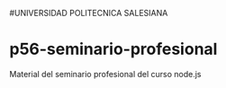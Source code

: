 #UNIVERSIDAD POLITECNICA SALESIANA

# p56-seminario-profesional

Material del seminario profesional del curso node.js
